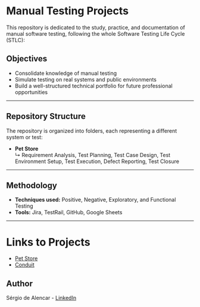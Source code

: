 # Manual Testing Projects

This repository is dedicated to the study, practice, and documentation of manual software testing, following the whole Software Testing Life Cycle (STLC):

## Objectives

- Consolidate knowledge of manual testing  
- Simulate testing on real systems and public environments  
- Build a well-structured technical portfolio for future professional opportunities  

---

## Repository Structure

The repository is organized into folders, each representing a different system or test:

- **Pet Store**  
  ↳ Requirement Analysis, Test Planning, Test Case Design, Test Environment Setup, Test Execution, Defect Reporting, Test Closure

---

## Methodology

- **Techniques used:** Positive, Negative, Exploratory, and Functional Testing  
- **Tools:** Jira, TestRail, GitHub, Google Sheets

---

# Links to Projects

- [Pet Store](https://github.com/sergiodealencar/manual-test-project/tree/main/PetStore)
- [Conduit](https://github.com/sergiodealencar/manual-test-projects/tree/main/Conduit)


## Author
Sérgio de Alencar - [LinkedIn](https://www.linkedin.com/in/sergiodealencar)

